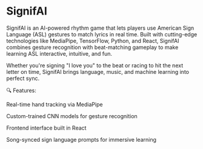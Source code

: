 # SignifAI

SignifAI is an AI-powered rhythm game that lets players use American Sign Language (ASL) gestures to match lyrics in real time. Built with cutting-edge technologies like MediaPipe, TensorFlow, Python, and React, SignifAI combines gesture recognition with beat-matching gameplay to make learning ASL interactive, intuitive, and fun.

Whether you're signing "I love you" to the beat or racing to hit the next letter on time, SignifAI brings language, music, and machine learning into perfect sync.

🔍 Features:

Real-time hand tracking via MediaPipe

Custom-trained CNN models for gesture recognition

Frontend interface built in React

Song-synced sign language prompts for immersive learning
